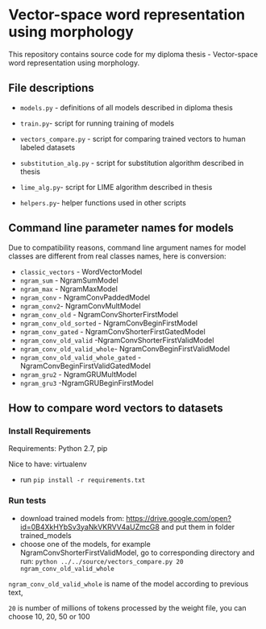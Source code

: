 # Vector-space word representation using morphology

This repository contains source code for my diploma thesis - Vector-space word representation using morphology.

## File descriptions

- `models.py` - definitions of all models described in diploma thesis
- `train.py`- script for running training of models

- `vectors_compare.py` - script for comparing trained vectors to human labeled datasets

- `substitution_alg.py` - script for substitution algorithm described in thesis
- `lime_alg.py`- script for LIME algorithm described in thesis

- `helpers.py`- helper functions used in other scripts

## Command line parameter names for models
Due to compatibility reasons, command line argument names for model classes are different from real classes names, here is conversion:

- `classic_vectors` - WordVectorModel
- `ngram_sum` - NgramSumModel
- `ngram_max` - NgramMaxModel
- `ngram_conv` - NgramConvPaddedModel
- `ngram_conv2`- NgramConvMultModel
- `ngram_conv_old` - NgramConvShorterFirstModel
- `ngram_conv_old_sorted` - NgramConvBeginFirstModel
- `ngram_conv_gated` - NgramConvShorterFirstGatedModel
- `ngram_conv_old_valid` -NgramConvShorterFirstValidModel
- `ngram_conv_old_valid_whole`- NgramConvBeginFirstValidModel
- `ngram_conv_old_valid_whole_gated` - NgramConvBeginFirstValidGatedModel
- `ngram_gru2` - NgramGRUMultModel
- `ngram_gru3` -NgramGRUBeginFirstModel

## How to compare word vectors to datasets
### Install Requirements

Requirements: Python 2.7, pip

Nice to have: virtualenv 

- run `pip install -r requirements.txt`

### Run tests
- download trained models from: https://drive.google.com/open?id=0B4XkHYbSv3yaNkVKRVV4aUZmcG8 and put them in folder trained_models
- choose one of the models, for example NgramConvShorterFirstValidModel, go to corresponding directory and run: `python ../../source/vectors_compare.py 20 ngram_conv_old_valid_whole`

`ngram_conv_old_valid_whole` is name of the model according to previous text, 

`20` is number of millions of tokens processed by the weight file, you can choose 10, 20, 50 or 100 



